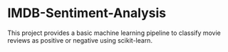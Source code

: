 # IMDB-Sentiment-Analysis
This project provides a basic machine learning pipeline to classify movie reviews as positive or negative using scikit-learn.
